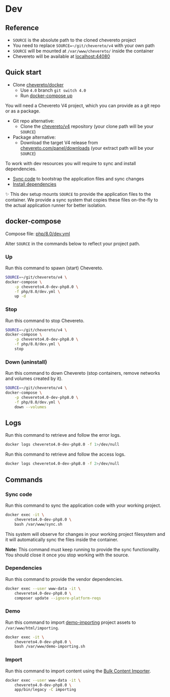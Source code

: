 # Dev

## Reference

* `SOURCE` is the absolute path to the cloned chevereto project
* You need to replace `SOURCE=~/git/chevereto/v4` with your own path
* `SOURCE` will be mounted at `/var/www/chevereto/` inside the container
* Chevereto will be available at [localhost:44080](http://localhost:44080)

## Quick start

* Clone [chevereto/docker](https://github.com/chevereto/docker)
  * Use `4.0` branch `git switch 4.0`
  * Run [docker-compose up](#up)

You will need a Chevereto V4 project, which you can provide as a git repo or as a package.

* Git repo alternative:
  * Clone the [chevereto/v4](https://github.com/chevereto/v4) repository (your clone path will be your `SOURCE`)
* Package alternative:
  * Download the target V4 release from [chevereto.com/panel/downloads](https://chevereto.com/panel/downloads) (your extract path will be your `SOURCE`)

To work with dev resources you will require to sync and install dependencies.

* [Sync code](#sync-code) to bootstrap the application files and sync changes
* [Install dependencies](#dependencies)

✨ This dev setup mounts `SOURCE` to provide the application files to the container. We provide a sync system that copies these files on-the-fly to the actual application runner for better isolation.

## docker-compose

Compose file: [php/8.0/dev.yml](../php/8.0/dev.yml)

Alter `SOURCE` in the commands below to reflect your project path.

### Up

Run this command to spawn (start) Chevereto.

```sh
SOURCE=~/git/chevereto/v4 \
docker-compose \
    -p chevereto4.0-dev-php8.0 \
    -f php/8.0/dev.yml \
    up -d
```

### Stop

Run this command to stop Chevereto.

```sh
SOURCE=~/git/chevereto/v4 \
docker-compose \
    -p chevereto4.0-dev-php8.0 \
    -f php/8.0/dev.yml \
    stop
```

### Down (uninstall)

Run this command to down Chevereto (stop containers, remove networks and volumes created by it).

```sh
SOURCE=~/git/chevereto/v4 \
docker-compose \
    -p chevereto4.0-dev-php8.0 \
    -f php/8.0/dev.yml \
    down --volumes
```

## Logs

Run this command to retrieve and follow the error logs.

```sh
docker logs chevereto4.0-dev-php8.0 -f 1>/dev/null
```

Run this command to retrieve and follow the access logs.

```sh
docker logs chevereto4.0-dev-php8.0 -f 2>/dev/null
```

## Commands

### Sync code

Run this command to sync the application code with your working project.

```sh
docker exec -it \
    chevereto4.0-dev-php8.0 \
    bash /var/www/sync.sh
```

This system will observe for changes in your working project filesystem and it will automatically sync the files inside the container.

**Note:** This command must keep running to provide the sync functionality. You should close it once you stop working with the source.

### Dependencies

Run this command to provide the vendor dependencies.

```sh
docker exec --user www-data -it \
    chevereto4.0-dev-php8.0 \
    composer update --ignore-platform-reqs
```

### Demo

Run this command to import [demo-importing](https://github.com/chevereto/demo-importing) project assets to `/var/www/html/importing`.

```sh
docker exec -it \
    chevereto4.0-dev-php8.0 \
    bash /var/www/demo-importing.sh
```

### Import

Run this command to import content using the [Bulk Content Importer](https://v3-docs.chevereto.com/features/content/bulk-content-importer.html).

```sh
docker exec --user www-data -it \
    chevereto4.0-dev-php8.0 \
    app/bin/legacy -C importing
```
